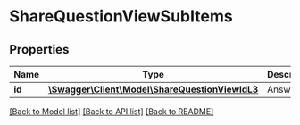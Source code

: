 # ShareQuestionViewSubItems

## Properties
Name | Type | Description | Notes
------------ | ------------- | ------------- | -------------
**id** | [**\Swagger\Client\Model\ShareQuestionViewIdL3**](ShareQuestionViewIdL3.md) | Answer id | 

[[Back to Model list]](../README.md#documentation-for-models) [[Back to API list]](../README.md#documentation-for-api-endpoints) [[Back to README]](../README.md)


